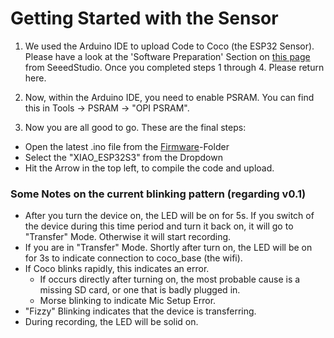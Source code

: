 # Getting Started with the Sensor

1. We used the Arduino IDE to upload Code to Coco (the ESP32 Sensor). Please have a look at the 'Software Preparation' Section on [this page](https://wiki.seeedstudio.com/xiao_esp32s3_getting_started/#software-preparation) from SeeedStudio. Once you completed steps 1 through 4. Please return here.

2. Now, within the Arduino IDE, you need to enable PSRAM. You can find this in Tools -> PSRAM -> "OPI PSRAM".

3. Now you are all good to go. These are the final steps:
- Open the latest .ino file from the [Firmware](/firmware)-Folder
- Select the "XIAO_ESP32S3" from the Dropdown
- Hit the Arrow in the top left, to compile the code and upload.

### Some Notes on the current blinking pattern (regarding v0.1)
- After you turn the device on, the LED will be on for 5s. If you switch of the device during this time period and turn it back on, it will go to "Transfer" Mode. Otherwise it will start recording.
- If you are in "Transfer" Mode. Shortly after turn on, the LED will be on for 3s to indicate connection to coco_base (the wifi).
- If Coco blinks rapidly, this indicates an error.
	- If occurs directly after turning on, the most probable cause is a missing SD card, or one that is badly plugged in.
    - Morse blinking to indicate Mic Setup Error.
- "Fizzy" Blinking indicates that the device is transferring.
- During recording, the LED will be solid on. 